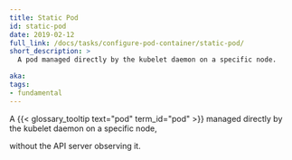 ```yaml
---
title: Static Pod
id: static-pod
date: 2019-02-12
full_link: /docs/tasks/configure-pod-container/static-pod/
short_description: >
  A pod managed directly by the kubelet daemon on a specific node.

aka:
tags:
- fundamental
---
```


A {{< glossary_tooltip text="pod" term_id="pod" >}} managed directly by the kubelet
 daemon on a specific node,
<!--more-->

without the API server observing it.